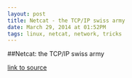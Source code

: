 ```yaml
---
layout: post
title: Netcat - the TCP/IP swiss army
date: March 29, 2014 at 01:52PM
tags: linux, netcat, network, tricks
---
```

##Netcat: the TCP/IP swiss army

[link to source](http://ift.tt/YpdUIG) 

